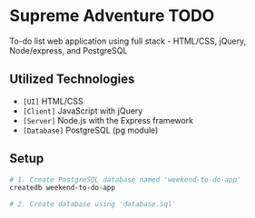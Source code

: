 # Supreme Adventure TODO
To-do list web application using full stack - HTML/CSS, jQuery, Node/express, and PostgreSQL

## Utilized Technologies
- `[UI]` HTML/CSS
- `[Client]` JavaScript with jQuery
- `[Server]` Node.js with the Express framework
- `[Database]` PostgreSQL (pg module)

## Setup
```bash
# 1. Create PostgreSQL database named 'weekend-to-do-app'
createdb weekend-to-do-app

# 2. Create database using 'database.sql'
```